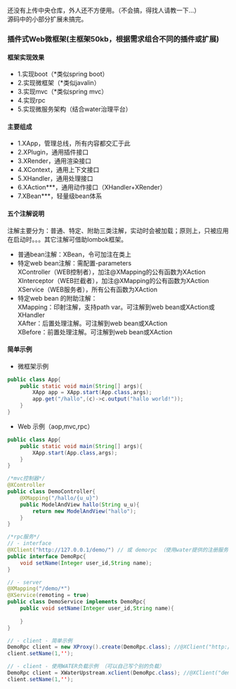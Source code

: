 还没有上传中央仓库，外人还不方便用。（不会搞，得找人请教一下...）
<br/>
源码中的小部分扩展未搞完。

### 插件式Web微框架(主框架50kb，根据需求组合不同的插件或扩展)
#### 框架实现效果
* 1.实现boot（*类似spring boot）
* 2.实现微框架（*类似javalin）
* 3.实现mvc（*类似spring mvc）
* 4.实现rpc
* 5.实现微服务架构（结合water治理平台）
#### 主要组成
* 1.XApp，管理总线，所有内容都交汇于此
* 2.XPlugin，通用插件接口
* 3.XRender，通用渲染接口
* 4.XContext，通用上下文接口
* 5.XHandler，通用处理接口
* 6.XAction***，通用动作接口（XHandler+XRender）
* 7.XBean***，轻量级bean体系
#### 五个注解说明
注解主要分为：普通、特定、附助三类注解，实动时会被加载；原则上，只被应用在启动时。。。其它注解可借助lombok框架。
* 普通bean注解：XBean，令可加注在类上
* 特定web bean注解：需配置-parameters<br/>
XController（WEB控制者），加注@XMapping的公有函数为XAction<br/>
XInterceptor（WEB拦截者），加注@XMapping的公有函数为XAction<br/> 
XService（WEB服务者），所有公有函数为XAction<br/>
* 特定web bean 的附助注解：<br/>
XMapping：印射注解，支持path var。可注解到web bean或XAction或XHandler<br/>
XAfter：后置处理注解。可注解到web bean或XAction<br/>
XBefore：前置处理注解。可注解到web bean或XAction<br/>
#### 简单示例
* 微框架示例
```java
public class App{
    public static void main(String[] args){
        XApp app = XApp.start(App.class,args);
        app.get("/hallo",(c)->c.output("hallo world!"));
    }
}
```
* Web 示例（aop,mvc,rpc）
```java
public class App{
    public static void main(String[] args){
        XApp.start(App.class,args);
    }
}

/*mvc控制器*/
@XController
public class DemoController{
    @XMapping("/hallo/{u_u}")
    public ModelAndView hallo(String u_u){
        return new ModelAndView("hallo");
    }
}

/*rpc服务*/ 
// - interface
@XClient("http://127.0.0.1/demo/") // 或 demorpc （使用water提供的注册服务；当然也可以改成别的...）
public interface DemoRpc{
    void setName(Integer user_id,String name);
}

// - server
@XMapping("/demo/*")
@XService(remoting = true)
public class DemoService implements DemoRpc{
    public void setName(Integer user_id,String name){
        
    }
}

// - client - 简单示例
DemoRpc client = new XProxy().create(DemoRpc.class); //@XClient("http://127.0.0.1/demo/")
client.setName(1,'');

// - client - 使用WATER负载示例 （可以自己写个别的负载）
DemoRpc client = XWaterUpstream.xclient(DemoRpc.class); //@XClient("demorpc")
client.setName(1,'');
```
